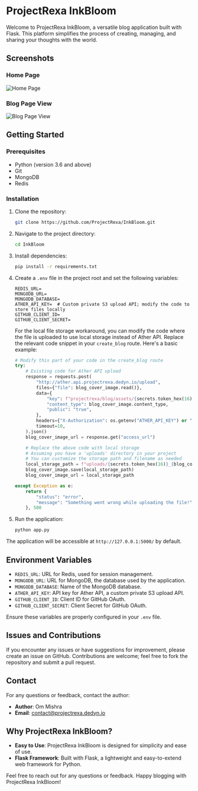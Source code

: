 # ProjectRexa InkBloom

Welcome to ProjectRexa InkBloom, a versatile blog application built with Flask. This platform simplifies the process of creating, managing, and sharing your thoughts with the world.

## Screenshots

### Home Page

![Home Page](https://cdn.projectrexa.dedyn.io/projectrexa/blog/assets/2949a6852cb6a0cb8f70142beede2324)

### Blog Page View

![Blog Page View](https://cdn.projectrexa.dedyn.io/projectrexa/blog/assets/48fb095365c0219e3435f7da12ff3596)

## Getting Started

### Prerequisites

- Python (version 3.6 and above)
- Git
- MongoDB
- Redis

### Installation

1. Clone the repository:

   ```bash
   git clone https://github.com/ProjectRexa/InkBloom.git
   ```

2. Navigate to the project directory:

   ```bash
   cd InkBloom
   ```

3. Install dependencies:

   ```bash
   pip install -r requirements.txt
   ```

4. Create a `.env` file in the project root and set the following variables:

   ```env
   REDIS_URL=
   MONGODB_URL=
   MONGODB_DATABASE=
   ATHER_API_KEY=  # Custom private S3 upload API; modify the code to store files locally
   GITHUB_CLIENT_ID=
   GITHUB_CLIENT_SECRET=
   ```

   
   For the local file storage workaround, you can modify the code where the file is uploaded to use local storage instead of Ather API. Replace the relevant code snippet in your `create_blog` route. Here's a basic example:
   
   ```python
   # Modify this part of your code in the create_blog route
   try:
       # Existing code for Ather API upload
       response = requests.post(
           "http://ather.api.projectrexa.dedyn.io/upload",
           files={"file": blog_cover_image.read()},
           data={
               "key": f"projectrexa/blog/assets/{secrets.token_hex(16)}",
               "content_type": blog_cover_image.content_type,
               "public": "true",
           },
           headers={"X-Authorization": os.getenv("ATHER_API_KEY") or ""},
           timeout=10,
       ).json()
       blog_cover_image_url = response.get("access_url")
   
       # Replace the above code with local storage
       # Assuming you have a 'uploads' directory in your project
       # You can customize the storage path and filename as needed
       local_storage_path = f"uploads/{secrets.token_hex(16)}_{blog_cover_image.filename}"
       blog_cover_image.save(local_storage_path)
       blog_cover_image_url = local_storage_path
   
   except Exception as e:
       return {
           "status": "error",
           "message": "Something went wrong while uploading the file!",
       }, 500


5. Run the application:

   ```bash
   python app.py
   ```

The application will be accessible at `http://127.0.0.1:5000/` by default.

## Environment Variables

- `REDIS_URL`: URL for Redis, used for session management.
- `MONGODB_URL`: URL for MongoDB, the database used by the application.
- `MONGODB_DATABASE`: Name of the MongoDB database.
- `ATHER_API_KEY`: API key for Ather API, a custom private S3 upload API.
- `GITHUB_CLIENT_ID`: Client ID for GitHub OAuth.
- `GITHUB_CLIENT_SECRET`: Client Secret for GitHub OAuth.

Ensure these variables are properly configured in your `.env` file.

## Issues and Contributions

If you encounter any issues or have suggestions for improvement, please create an issue on GitHub. Contributions are welcome; feel free to fork the repository and submit a pull request.

## Contact

For any questions or feedback, contact the author:

- **Author**: Om Mishra
- **Email**: [contact@projectrexa.dedyn.io](mailto:contact@projectrexa.dedyn.io)

## Why ProjectRexa InkBloom?

- **Easy to Use**: ProjectRexa InkBloom is designed for simplicity and ease of use.
- **Flask Framework**: Built with Flask, a lightweight and easy-to-extend web framework for Python.

Feel free to reach out for any questions or feedback. Happy blogging with ProjectRexa InkBloom!
